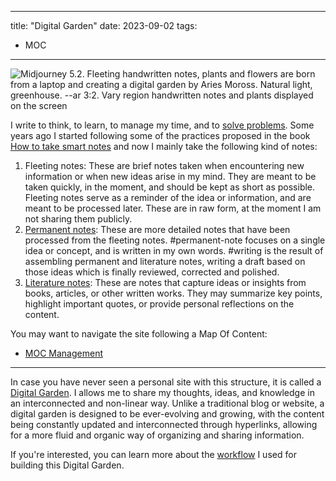 

---
title: "Digital Garden"
date: 2023-09-02
tags:
- MOC
---
![Midjourney 5.2. Fleeting handwritten notes, plants and flowers are born from a laptop and creating a digital garden by Aries Moross. Natural light, greenhouse. --ar 3:2. Vary region handwritten notes and plants displayed on the screen](mocs/attachments/Pasted%20image%2020230912170035.png)

I write to think, to learn, to manage my time, and to [solve problems](notes/Write%20well%20to%20solve%20problems.md). Some years ago I started following some of the practices proposed in the book [How to take smart notes](literature-notes/Books/How%20to%20take%20smart%20notes.md) and now I mainly take the following kind of notes:
1. Fleeting notes: These are brief notes taken when encountering new information or when new ideas arise in my mind. They are meant to be taken quickly, in the moment, and should be kept as short as possible. Fleeting notes serve as a reminder of the idea or information, and are meant to be processed later. These are in raw form, at the moment I am not sharing them publicly. 
2. [Permanent notes](./notes/): These are more detailed notes that have been processed from the fleeting notes. #permanent-note  focuses on a single idea or concept, and is written in my own words. #writing is the result of assembling permanent and literature notes, writing a draft based on those ideas which is finally reviewed, corrected and polished.
3. [Literature notes](./literature-notes/): These are notes that capture ideas or insights from books, articles, or other written works. They may summarize key points, highlight important quotes, or provide personal reflections on the content.

You may want to navigate the site following a Map Of Content:
- [MOC Management](mocs/moc-management.md)

---

In case you have never seen a personal site with this structure, it is called a [Digital Garden](https://joelhooks.com/digital-garden). I allows me to share my thoughts, ideas, and knowledge in an interconnected and non-linear way. Unlike a traditional blog or website, a digital garden is designed to be ever-evolving and growing, with the content being constantly updated and interconnected through hyperlinks, allowing for a more fluid and organic way of organizing and sharing information. 

If you're interested, you can learn more about the [workflow](notes/My%20workflow%20for%20my%20public%20second%20brain.md) I used for building this Digital Garden.
